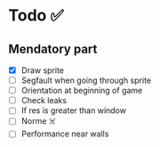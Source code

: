 # Todo ✅

## Mendatory part
- [x] Draw sprite
- [ ] Segfault when going through sprite
- [ ] Orientation at beginning of game
- [ ] Check leaks
- [ ] If res is greater than window
- [ ] Norme ☠️
- [ ] Performance near walls

